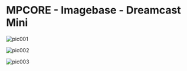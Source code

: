 # MPCORE - Imagebase - Dreamcast Mini


![pic001](https://raw.githubusercontent.com/microplay-hub/mpcore-library/main/Imagebase/DC/dc-mini-pic01.jpg "Console")

![pic002](https://raw.githubusercontent.com/microplay-hub/mpcore-library/main/Imagebase/DC/dc-mini-pic02.jpg "Console")

![pic003](https://raw.githubusercontent.com/microplay-hub/mpcore-library/main/Imagebase/DC/dc-mini-pic03.jpg "Console")
